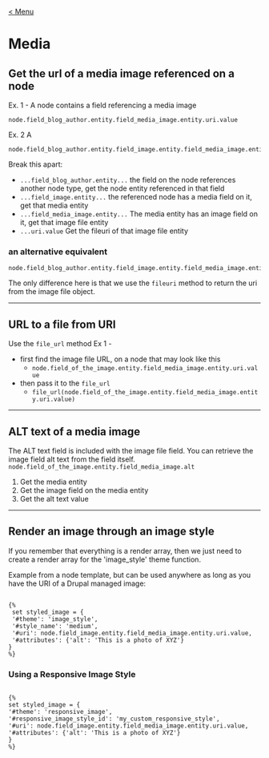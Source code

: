 [< Menu](../twig-cheatsheet.md)


# Media

## Get the url of a media image referenced on a node
Ex. 1 - A node contains a field referencing a media image
```
node.field_blog_author.entity.field_media_image.entity.uri.value
```

Ex. 2 A
```
node.field_blog_author.entity.field_image.entity.field_media_image.entity.uri.value
```

Break this apart:
- `...field_blog_author.entity...` the field on the node references another node type, get the node entity referenced in that field
- `...field_image.entity...` the referenced node has a media field on it, get that media entity
- `...field_media_image.entity...` The media entity has an image field on it, get that image file entity
- `...uri.value` Get the fileuri of that image file entity

### an alternative equivalent

```
node.field_blog_author.entity.field_image.entity.field_media_image.entity.fileuri
```
The only difference here is that we use the `fileuri` method to return the uri from the image file object.

---

## URL to a file from URI
Use the `file_url` method
Ex 1 - 
- first find the image file URL, on a node that may look like this
	- `node.field_of_the_image.entity.field_media_image.entity.uri.value`
- then pass it to the `file_url`
	- `file_url(node.field_of_the_image.entity.field_media_image.entity.uri.value)`

---

## ALT text of a media image
The ALT text field is included with the image file field. You can retrieve the image field alt text from the field itself.
`node.field_of_the_image.entity.field_media_image.alt`
1. Get the media entity
2. Get the image field on the media entity
3. Get the alt text value

--- 

## Render an image through an image style
If you remember that everything is a render array, then we just need to create a render array for the 'image_style' theme function. 

Example from a node template, but can be used anywhere as long as you have the URI of a Drupal managed image:


```twig

{%  
 set styled_image = {  
 '#theme': 'image_style',  
 '#style_name': 'medium',  
 '#uri': node.field_image.entity.field_media_image.entity.uri.value,  
 '#attributes': {'alt': 'This is a photo of XYZ'}  
}  
%}
```



### Using a Responsive Image Style
 ```twig

{%  
 set styled_image = {  
 '#theme': 'responsive_image',  
 '#responsive_image_style_id': 'my_custom_responsive_style',
 '#uri': node.field_image.entity.field_media_image.entity.uri.value,  
 '#attributes': {'alt': 'This is a photo of XYZ'}  
}  
%}
```
